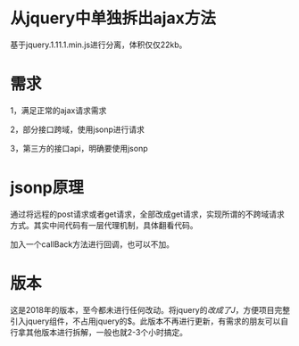 # 从jquery中单独拆出ajax方法
基于jquery.1.11.1.min.js进行分离，体积仅仅22kb。

# 需求
1，满足正常的ajax请求需求

2，部分接口跨域，使用jsonp进行请求

3，第三方的接口api，明确要使用jsonp

# jsonp原理
通过将远程的post请求或者get请求，全部改成get请求，实现所谓的不跨域请求方式。其实中间代码有一层代理机制，具体翻看代码。

加入一个callBack方法进行回调，也可以不加。

# 版本
这是2018年的版本，至今都未进行任何改动。将jquery的$改成了J$，方便项目完整引入jquery组件，不占用jquery的$。此版本不再进行更新，有需求的朋友可以自行拿其他版本进行拆解，一般也就2-3个小时搞定。

